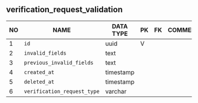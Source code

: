 
verification_request_validation
----------------------------


NO | NAME | DATA TYPE | PK | FK | COMMENTS
---|------|-----------|----|----|-------------------
1|`id` | uuid | V |  | 
2|`invalid_fields` | text |  |  | 
3|`previous_invalid_fields` | text |  |  | 
4|`created_at` | timestamp |  |  | 
5|`deleted_at` | timestamp |  |  | 
6|`verification_request_type` | varchar |  |  | 

